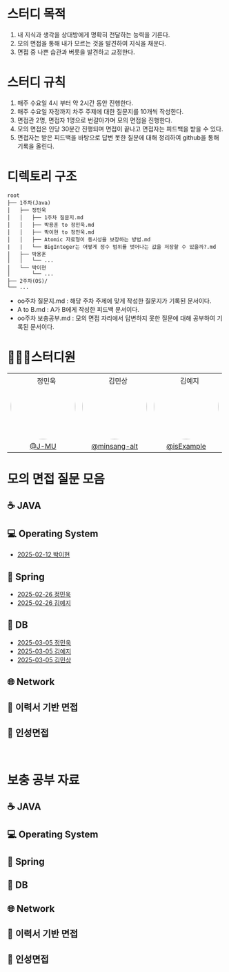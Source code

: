 # 스터디 목적
1. 내 지식과 생각을 상대방에게 명확히 전달하는 능력을 기른다.
2. 모의 면접을 통해 내가 모르는 것을 발견하여 지식을 채운다.
3. 면접 중 나쁜 습관과 버릇을 발견하고 교정한다.

# 스터디 규칙
1. 매주 수요일 4시 부터 약 2시간 동안 진행한다.
2. 매주 수요일 자정까지 차주 주제에 대한 질문지를 10개씩 작성한다.
3. 면접관 2명, 면접자 1명으로 번갈아가며 모의 면접을 진행한다.
4. 모의 면접은 인당 30분간 진행되며 면접이 끝나고 면접자는 피드백을 받을 수 있다.
5. 면접자는 받은 피드백을 바탕으로 답변 못한 질문에 대해 정리하여 github을 통해 기록을 올린다.

# 디렉토리 구조
```
root                                 
├── 1주차(Java)
│   ├── 정민욱
│   │   ├── 1주차 질문지.md
│   │   ├── 박용훈 to 정민욱.md
│   │   ├── 박이현 to 정민욱.md
│   │   ├── Atomic 자료형이 동시성을 보장하는 방법.md
|   |   └── BigInteger는 어떻게 정수 범위를 벗어나는 값을 저장할 수 있을까?.md
│   ├── 박용훈
│   │   └── ...
│   └── 박이현
│       └── ...
├── 2주차(OS)/
└── ...
```


- oo주차 질문지.md   : 해당 주차 주제에 맞게 작성한 질문지가 기록된 문서이다.
- A to B.md         : A가 B에게 작성한 피드백 문서이다.
- oo주차 보충공부.md : 모의 면접 자리에서 답변하지 못한 질문에 대해 공부하여 기록된 문서이다.

# 👨🏻‍💻스터디원
|   |   |   |
|---|---|---|
| <div align="center"><a href="https://github.com/J-MU"><img src="https://avatars.githubusercontent.com/u/46997074?v=4" alt="정민욱" style="border-radius: 50%; width: 150px; height: 150px;" /></a></div> | <div align="center"><a href="https://github.com/minsang-alt"><img src="https://avatars.githubusercontent.com/u/82764703?v=4" alt="김민상" style="border-radius: 50%; width: 150px; height: 150px;" /></a></div> | <div align="center"><a href="https://github.com/isExample"><img src="https://avatars.githubusercontent.com/u/93423346?v=4" alt="김예지" style="border-radius: 50%; width: 150px; height: 150px;" /></a></div> |
| <div align="center">[@J-MU](https://github.com/J-MU)</div> | <div align="center">[@minsang-alt](https://github.com/minsang-alt)</div> | <div align="center">[@isExample](https://github.com/isExample)</div> |



# 모의 면접 질문 모음
## ☕ JAVA
## 💻 Operating System
- [2025-02-12 박이현](2주차(OS)/박이현/모의%20면접%20질문.md)
## :leaves: Spring
- [2025-02-26 정민욱](3주차(Spring)/정민욱/모의%20면접%20질문.md)
- [2025-02-26 김예지](3주차(Spring)/김예지/모의%20면접%20질문.md)
## 💾 DB
- [2025-03-05 정민욱](4주차(Database)/정민욱/모의%20면접%20질문.md)
- [2025-03-05 김예지](4주차(Database)/김예지/모의%20면접%20질문.md)
- [2025-03-05 김민상](4주차(Database)/김민상/모의%20면접%20질문.md)
## 🌐 Network
## 📝 이력서 기반 면접
## 👥 인성면접

</br>

# 보충 공부 자료
## ☕ JAVA
## 💻 Operating System
## :leaves: Spring
## 💾 DB
## 🌐 Network
## 📝 이력서 기반 면접
## 👥 인성면접
